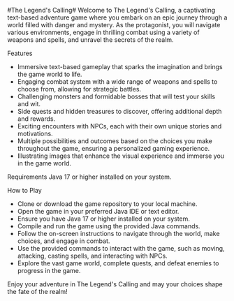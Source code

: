 #The Legend's Calling#
Welcome to The Legend's Calling, a captivating text-based adventure game where you embark on an epic journey through a world filled with danger and mystery. As the protagonist, you will navigate various environments, engage in thrilling combat using a variety of weapons and spells, and unravel the secrets of the realm.

Features
- Immersive text-based gameplay that sparks the imagination and brings the game world to life.
- Engaging combat system with a wide range of weapons and spells to choose from, allowing for strategic battles.
- Challenging monsters and formidable bosses that will test your skills and wit.
- Side quests and hidden treasures to discover, offering additional depth and rewards.
- Exciting encounters with NPCs, each with their own unique stories and motivations.
- Multiple possibilities and outcomes based on the choices you make throughout the game, ensuring a personalized gaming experience.
- Illustrating images that enhance the visual experience and immerse you in the game world.

Requirements
Java 17 or higher installed on your system.

How to Play
- Clone or download the game repository to your local machine.
- Open the game in your preferred Java IDE or text editor.
- Ensure you have Java 17 or higher installed on your system.
- Compile and run the game using the provided Java commands.
- Follow the on-screen instructions to navigate through the world, make choices, and engage in combat.
- Use the provided commands to interact with the game, such as moving, attacking, casting spells, and interacting with NPCs.
- Explore the vast game world, complete quests, and defeat enemies to progress in the game.

Enjoy your adventure in The Legend's Calling and may your choices shape the fate of the realm!
